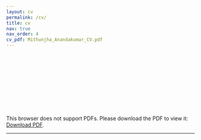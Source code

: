 ```yaml
---
layout: cv
permalink: /cv/
title: cv
nav: true
nav_order: 4
cv_pdf: Mithunjha_Anandakumar_CV.pdf
---
```


<!-- For my CV, click [here]({{site.baseurl}}/assets/pdf/Ashwin_CV.pdf). -->

<div style="margin-left: auto;margin-right: auto;">
    <object data="..\assets\Mithunjha_Anandakumar_CV.pdf" type="application/pdf" width="825px" height="1175px">
        <embed src="..\assets\Mithunjha_Anandakumar_CV.pdf">
            <p>This browser does not support PDFs. Please download the PDF to view it: <a href="assets\Mithunjha_Anandakumar_CV.pdf">Download PDF</a>.</p>
        </embed>
    </object>
</div>


***
